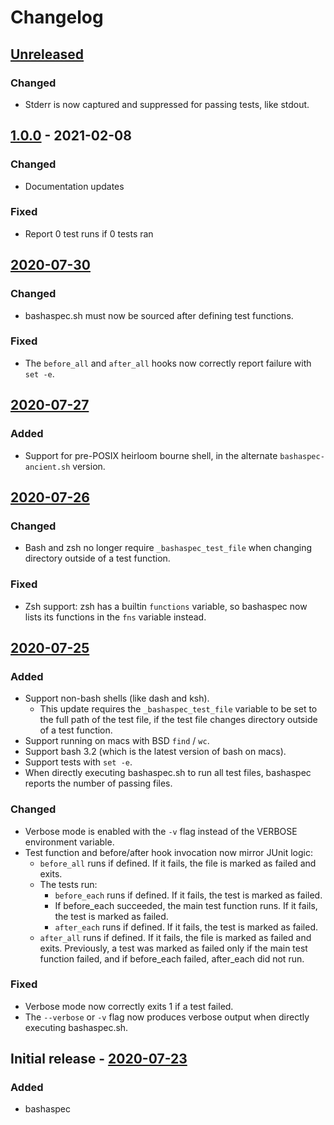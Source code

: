 # Changelog

## [Unreleased]
### Changed
* Stderr is now captured and suppressed for passing tests, like stdout.

## [1.0.0] - 2021-02-08
### Changed
* Documentation updates

### Fixed
* Report 0 test runs if 0 tests ran

## [2020-07-30]
### Changed
* bashaspec.sh must now be sourced after defining test functions.

### Fixed
* The `before_all` and `after_all` hooks now correctly report failure with `set -e`.

## [2020-07-27]
### Added
* Support for pre-POSIX heirloom bourne shell, in the alternate `bashaspec-ancient.sh` version.

## [2020-07-26]
### Changed
* Bash and zsh no longer require `_bashaspec_test_file` when changing directory outside of a test function.

### Fixed
* Zsh support: zsh has a builtin `functions` variable, so bashaspec now lists its functions in the `fns` variable instead.

## [2020-07-25]
### Added
* Support non-bash shells (like dash and ksh).
    * This update requires the `_bashaspec_test_file` variable to be set to the full path of the test file, if the test file changes directory outside of a test function.
* Support running on macs with BSD `find` / `wc`.
* Support bash 3.2 (which is the latest version of bash on macs).
* Support tests with `set -e`.
* When directly executing bashaspec.sh to run all test files, bashaspec reports the number of passing files.

### Changed
* Verbose mode is enabled with the `-v` flag instead of the VERBOSE environment variable.
* Test function and before/after hook invocation now mirror JUnit logic:
    * `before_all` runs if defined. If it fails, the file is marked as failed and exits.
    * The tests run:
        * `before_each` runs if defined. If it fails, the test is marked as failed.
        * If before_each succeeded, the main test function runs. If it fails, the test is marked as failed.
        * `after_each` runs if defined. If it fails, the test is marked as failed.
    * `after_all` runs if defined. If it fails, the file is marked as failed and exits.
  Previously, a test was marked as failed only if the main test function failed, and if before_each failed, after_each did not run.

### Fixed
* Verbose mode now correctly exits 1 if a test failed.
* The `--verbose` or `-v` flag now produces verbose output when directly executing bashaspec.sh.

## Initial release - [2020-07-23]
### Added
* bashaspec

[Unreleased]: https://github.com/d10n/bashaspec/compare/v1.0.0...HEAD
[1.0.0]: https://github.com/d10n/bashaspec/compare/a2390b481e9dbcc9048f72db20d41963e8417ab5...v1.0.0
[2020-07-30]: https://github.com/d10n/bashaspec/compare/ab844f2071ff0f838d0bcadaa22be36b3773d3c3...a2390b481e9dbcc9048f72db20d41963e8417ab5
[2020-07-27]: https://github.com/d10n/bashaspec/compare/41eebcd853d6f14bff1e7594559232d7be875f40...ab844f2071ff0f838d0bcadaa22be36b3773d3c3
[2020-07-26]: https://github.com/d10n/bashaspec/compare/68929d8b370e0372c2f5111787272aa87d934989...41eebcd853d6f14bff1e7594559232d7be875f40
[2020-07-25]: https://github.com/d10n/bashaspec/compare/fd1e826435f080b074ca38ab5e9b0e806db9eb50...68929d8b370e0372c2f5111787272aa87d934989
[2020-07-23]: https://github.com/d10n/bashaspec/compare/0f2f95a3674d0a906dca649255e9d3048193dfca...fd1e826435f080b074ca38ab5e9b0e806db9eb50
